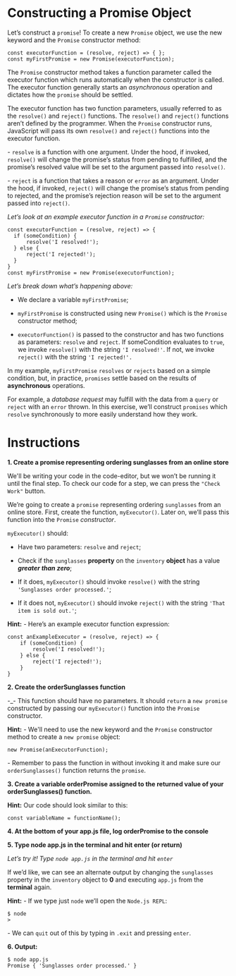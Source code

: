 # **Constructing a Promise Object**

Let’s construct a `promise`! To create a new `Promise` object, we use the new keyword and the `Promise` constructor method:

```
const executorFunction = (resolve, reject) => { };
const myFirstPromise = new Promise(executorFunction);
```

The `Promise` constructor method takes a function parameter called the executor function which runs automatically when the constructor is called. The executor function generally starts an _asynchronous_ operation and dictates how the `promise` should be settled.

The executor function has two function parameters, usually referred to as the `resolve()` and `reject()` functions. The `resolve()` and `reject()` functions aren’t defined by the programmer. When the `Promise` constructor runs, JavaScript will pass its own `resolve()` and `reject()` functions into the executor function.

_-_ `resolve` is a function with one argument. Under the hood, if invoked, `resolve()` will change the promise’s status from pending to fulfilled, and the promise’s resolved value will be set to the argument passed into `resolve()`.

_-_ `reject` is a function that takes a reason or `error` as an argument. Under the hood, if invoked, `reject()` will change the promise’s status from pending to rejected, and the promise’s rejection reason will be set to the argument passed into `reject()`.


_Let’s look at an example executor function in a `Promise` constructor:_

```
const executorFunction = (resolve, reject) => {
  if (someCondition) {
      resolve('I resolved!');
  } else {
      reject('I rejected!'); 
  }
}
const myFirstPromise = new Promise(executorFunction);
```


_Let’s break down what’s happening above:_

- We declare a variable `myFirstPromise`;

- `myFirstPromise` is constructed using new `Promise()` which is the `Promise` constructor method;

+ `executorFunction()` is passed to the constructor and has two functions as parameters: `resolve` and `reject`. If someCondition evaluates to `true`, we invoke `resolve()` with the string `'I resolved!'`. If not, we invoke `reject()` with the string `'I rejected!'.`


In my example, `myFirstPromise` `resolves` or `rejects` based on a simple condition, but, in practice, `promises` settle based on the results of **asynchronous** operations. 

For example, a _database request_ may fulfill with the data from a `query` or `reject` with an `error` thrown. In this exercise, we’ll construct `promises` which `resolve` synchronously to more easily understand how they work.

# **Instructions**

**1. Create a promise representing ordering sunglasses from an online store**

We'll be writing your code in the code-editor, but we won’t be running it until the final step. To check our code for a step, we can press the `"Check Work"` button.

We’re going to create a `promise` representing ordering `sunglasses` from an online store. First, create the function, `myExecutor()`. Later on, we’ll pass this function into the `Promise` _constructor_.

`myExecutor()` should:

- Have two parameters: `resolve` and `reject`;

- Check if the `sunglasses` **property** on the `inventory` **object** has a value ***greater than zero***;

- If it does, `myExecutor()` should invoke `resolve()` with the string `'Sunglasses order processed.'`;

- If it does not, `myExecutor()` should invoke `reject()` with the string `'That item is sold out.'`;

**Hint:**
_-_ Here’s an example executor function expression:

```
const anExampleExecutor = (resolve, reject) => {
    if (someCondition) {
        resolve('I resolved!');
    } else {
        reject('I rejected!');
    }
}
```

**2. Create the orderSunglasses function**

-_- This function should have no parameters. It should `return` a `new promise` constructed by passing our `myExecutor()` function into the `Promise` constructor.

**Hint:**
_-_ We'll need to use the new keyword and the `Promise` constructor method to create a `new promise` object:
```
new Promise(anExecutorFunction);
```
_-_ Remember to pass the function in without invoking it and make sure our `orderSunglasses()` function returns the `promise`.

**3. Create a variable orderPromise assigned to the returned value of your orderSunglasses() function.**

**Hint:** Our code should look similar to this:

`const variableName = functionName();`

**4. At the bottom of your app.js file, log orderPromise to the console**

**5. Type node app.js in the terminal and hit enter (or return)**

_Let’s try it! Type `node app.js` in the terminal and hit `enter`_

If we’d like, we can see an alternate output by changing the `sunglasses` property in the `inventory` object to **0** and executing `app.js` from the **terminal** again.

**Hint:** 
_-_ If we type just `node` we’ll open the `Node.js REPL`:
```
$ node
>
```
_-_ We can `quit` out of this by typing in `.exit` and pressing `enter`.

**6. Output:**

```
$ node app.js
Promise { 'Sunglasses order processed.' }
```